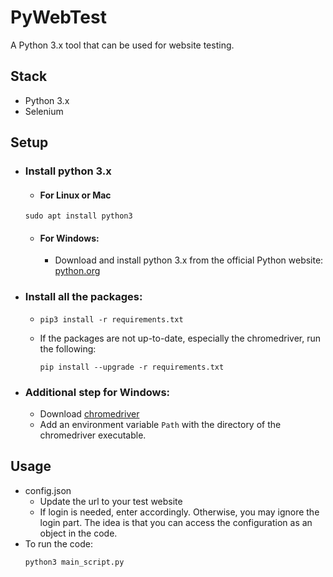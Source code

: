 # PyWebTest
A Python 3.x tool that can be used for website testing.

## Stack
- Python 3.x
- Selenium

## Setup
- ### Install python 3.x
    - #### For Linux or Mac
    ```
    sudo apt install python3
    ```
    - #### For Windows:
        - Download and install python 3.x from the official Python website: <a href="https://www.python.org" target="_blank">python.org</a>

- ### Install all the packages:
    - 
        ```
        pip3 install -r requirements.txt
        ```
    - If the packages are not up-to-date, especially the chromedriver, run the following:
        ```
        pip install --upgrade -r requirements.txt
        ```
- ### Additional step for Windows:
    - Download <a href="https://chromedriver.chromium.org/home" target="_blank">chromedriver</a>
    - Add an environment variable ``Path`` with the directory of the chromedriver executable.

## Usage
- config.json
    - Update the url to your test website
    - If login is needed, enter accordingly. Otherwise, you may ignore the login part. The idea is that you can access the configuration as an object in the code. 
- To run the code:
    ```
    python3 main_script.py
    ```

